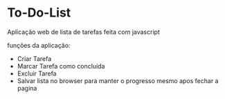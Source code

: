 # To-Do-List


Aplicação web de lista de tarefas feita com javascript

funções da aplicação: 
 * Criar Tarefa
 * Marcar Tarefa como concluida
 * Excluir Tarefa
 * Salvar lista no browser para manter o progresso mesmo apos fechar a pagina
